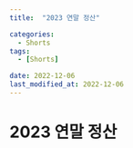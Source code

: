 ```yaml
---
title:  "2023 연말 정산" 

categories:
  - Shorts
tags:
  - [Shorts]

date: 2022-12-06
last_modified_at: 2022-12-06
---
```

# 2023 연말 정산
